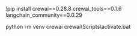 
!pip install crewai==0.28.8 crewai_tools==0.1.6 langchain_community==0.0.29

python -m venv crewai
crewai\Scripts\activate.bat


